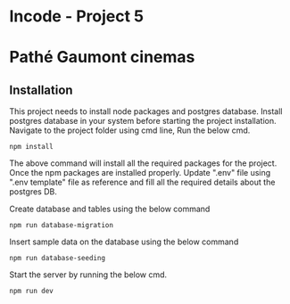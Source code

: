 # Incode - Project 5
# Pathé Gaumont cinemas

## Installation
This project needs to install node packages and postgres database.
Install postgres database in your system before starting the project installation.
Navigate to the project folder using cmd line, Run the below cmd.

```
npm install
```

The above command will install all the required packages for the project. Once the npm packages are installed properly. Update ".env" file using ".env template" file as reference and fill all the required details about the postgres DB.

Create database and tables using the below command

```
npm run database-migration
```

Insert sample data on the database using the below command

```
npm run database-seeding
```

Start the server by running the below cmd.

```
npm run dev
```

